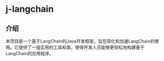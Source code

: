 # j-langchain

## 介绍
本项目是一个基于LangChain的Java开发框架，旨在简化和加速LangChain的使用。它提供了一组实用的工具和类，使得开发人员能够更轻松地构建基于LangChain的应用程序。

